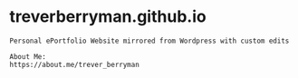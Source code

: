 # treverberryman.github.io
    Personal ePortfolio Website mirrored from Wordpress with custom edits
    
    About Me:
    https://about.me/trever_berryman
